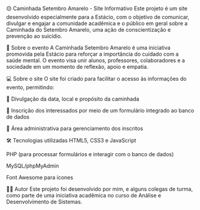 🟡 Caminhada Setembro Amarelo - Site Informativo
Este projeto é um site desenvolvido especialmente para a Estácio, com o objetivo de comunicar, divulgar e engajar a comunidade acadêmica e o público em geral sobre a Caminhada do Setembro Amarelo, uma ação de conscientização e prevenção ao suicídio.

📌 Sobre o evento
A Caminhada Setembro Amarelo é uma iniciativa promovida pela Estácio para reforçar a importância do cuidado com a saúde mental. O evento visa unir alunos, professores, colaboradores e a sociedade em um momento de reflexão, apoio e empatia.

💻 Sobre o site
O site foi criado para facilitar o acesso às informações do evento, permitindo:

📢 Divulgação da data, local e propósito da caminhada

📝 Inscrição dos interessados por meio de um formulário integrado ao banco de dados

🔐 Área administrativa para gerenciamento dos inscritos

🛠️ Tecnologias utilizadas
HTML5, CSS3 e JavaScript

PHP (para processar formulários e interagir com o banco de dados)

MySQL/phpMyAdmin

Font Awesome para ícones

🙋‍♂️ Autor
Este projeto foi desenvolvido por mim, e alguns colegas de turma, como parte de uma iniciativa acadêmica no curso de Análise e Desenvolvimento de Sistemas.